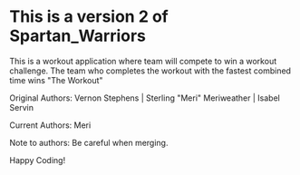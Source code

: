 # This is a version 2 of Spartan_Warriors

This is a workout application where team will compete to win a workout challenge. The team who completes the workout with the fastest combined time wins "The Workout" 

Original Authors: Vernon Stephens | Sterling "Meri" Meriweather | Isabel Servin

Current Authors: Meri

Note to authors:
Be careful when merging. 

Happy Coding!
